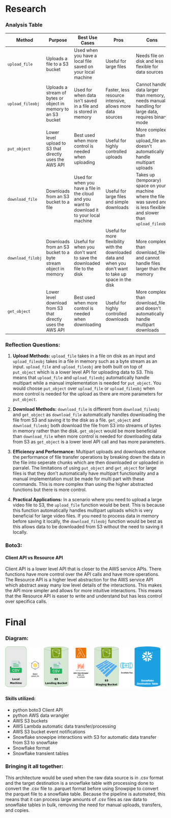 # Research

### Analysis Table
| Method | Purpose| Best Use Cases | Pros | Cons
|---|---|---|---|---|
|`upload_file` | Uploads a file to a S3 bucket | Used when you have a local file saved on your local machine | Useful for large files | Needs file on disk and less flexible for data sources |
| `upload_fileobj` | Uploads a stream of bytes or object in memory to an S3 bucket | Used for when data isn't saved in a file and is stored in memory | Faster, less resource intensive, allows more data sources | Cannot handle data larger than memory, needs manual handling for large data, requires binary mode | 
|`put_object`| Lower level upload to S3 that directly uses the AWS API | Best used when more control is needed when uploading | Useful for highly controlled uploads | More complex than upload_file and doesn't automatically handle multipart uploads|
|`download_file`| Downloads from an S3 bucket to a file | Used for when you have a file in the cloud and you want to download it to your local machine | Useful for large files and simple downloads | Takes up (temporary) space on your machine where the file was saved and is less flexible and slower than `upload_fileobj`|
|`download_filobj`| Downloads from an S3 bucket to a byte stream object in memory | Useful for when you don't want to save the downloaded file to the disk | Useful for more flexibility with the downloaded data and when you don't want to take up space in the disk | More complex than download_file and cannot handle files larger than the memory|
|`get_object` | Lower level download from S3 that directly uses the AWS API | Best used when more control is needed when downloading | Useful for highly controlled downloads | More complex than download_file and doesn't automatically handle multipart downloads|

### Reflection Questions:
1. **Upload Methods:**
    `upload_file` takes in a file on disk as an input and `upload_fileobj` takes in a file in memory such as a byte stream as an input. `upload_file` and `upload_fileobj` are both built on top of `put_object` which is a lower level API for uploading data to S3. This means that `upload_file` and `upload_fileobj` automatically handle multipart while a manual implementation is needed for `put_object`. You would choose `put_object` over `upload_file` or `upload_fileobj` when more control is needed for the upload as there are more parameters for `put_object`.

2. **Download Methods:** `download_file` is different from `download_fileobj` and `get_object` as `download_file` automatically handles downloading the file from S3 and saving it to the disk as a file. `get_object` and `download_fileobj` both download the file from S3 into streams of bytes in memory rather than the disk. `get_object` would be more beneficial than `download_file` when more control is needed for downloading data from S3 as `get_object` is a lower level API call and has more parameters.

3. **Efficiency and Performance:** Multipart uploads and downloads enhance the performance of file transfer operations by breaking down the data in the file into seperate chunks which are then downloaded or uploaded in parralel. The limitations of using `put_object` and `get_object` for large files is that they don't automatically have multipart functionality and a manual implementation must be made for multi part with these commands. This is more complex than using the higher abstracted functions but there is more control.

4. **Practical Applications:** In a scenario where you need to upload a large video file to S3, the `upload_file` function would be best. This is because this function automatically handles multipart uploads which is very beneficial for large video files. If you need to process data in memory before saving it locally, the `download_fileobj` function would be best as this allows data to be downloaded from S3 without the need to saving it locally. 


### Boto3:
#### Client API vs Resource API
Client API is a lower level API that is closer to the AWS service APIs. There functions have more control over the API calls and have more operations. The Resource API is a higher level abstraction for the AWS service API which abstract away many low level details of the interactions. This makes the API more simpler and allows for more intuitive interactions. This means that the Resource API is easer to write and understand but has less control over specifica calls.

# Final
### Diagram:
![diagram](diagramm.png)

#### Skills utilized:
- python boto3 Client API
- python AWS data wrangler
- AWS S3 buckets
- AWS Lambda automatic data transfer/processing
- AWS S3 bucket event notifications
- Snowflake snowpipe interactions with S3 for automatic data transfer from S3 to snowflake
- Snowflake format
- Snowflake transient tables

### Bringing it all together:
This architecture would be used when the raw data source is in .csv format and the target destination is a snowflake table with processing done to convert the .csv file to .parquet format before using Snowpipe to convert the parquet file to a snowflake table. Because the pipeline is automated, this means that it can process large amounts of .csv files as raw data to snowflake tables in bulk, removing the need for manual uploads, transfers, and copies.